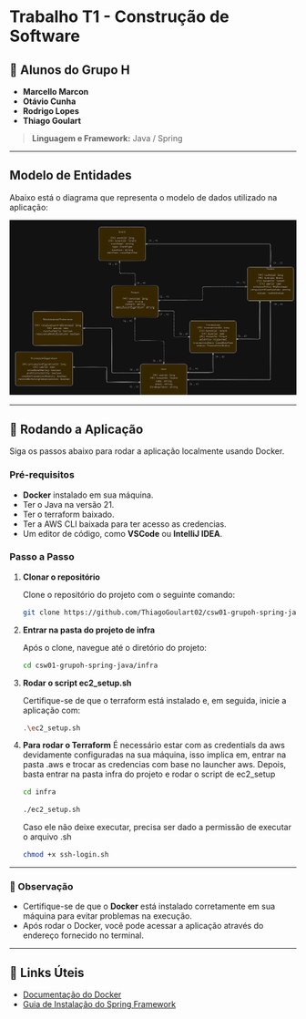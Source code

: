 
# Trabalho T1 - Construção de Software

## 👥 Alunos do Grupo H

- **Marcello Marcon**
- **Otávio Cunha**
- **Rodrigo Lopes**
- **Thiago Goulart**

> **Linguagem e Framework:** Java / Spring

---

## Modelo de Entidades

Abaixo está o diagrama que representa o modelo de dados utilizado na aplicação:

![Diagrama do banco de dados](./assets/modelo_banco.png)

---

## 🚀 Rodando a Aplicação

Siga os passos abaixo para rodar a aplicação localmente usando Docker.

### **Pré-requisitos**

- **Docker** instalado em sua máquina.
- Ter o Java na versão 21.
- Ter o terraform baixado.
- Ter a AWS CLI baixada para ter acesso as credencias.
- Um editor de código, como **VSCode** ou **IntelliJ IDEA**.

### **Passo a Passo**

1. **Clonar o repositório**

   Clone o repositório do projeto com o seguinte comando:

   ```bash
   git clone https://github.com/ThiagoGoulart02/csw01-grupoh-spring-java.git
   ```

2. **Entrar na pasta do projeto de infra**

   Após o clone, navegue até o diretório do projeto:

   ```bash
   cd csw01-grupoh-spring-java/infra
   ```
3. **Rodar o script ec2_setup.sh**

   Certifique-se de que o terraform está instalado e, em seguida, inicie a aplicação com:

   ```bash
   .\ec2_setup.sh
   ```

4. **Para rodar o Terraform**
   É necessário estar com as credentials da aws devidamente configuradas na sua máquina, isso implica em, entrar na pasta .aws e trocar as credencias com base no launcher aws.
   Depois, basta entrar na pasta infra do projeto e rodar o script de ec2_setup
      ```bash
   cd infra
   ```
   ```bash
   ./ec2_setup.sh  
   ```

   Caso ele não deixe executar, precisa ser dado a permissão de executar o arquivo .sh
    ```bash
    chmod +x ssh-login.sh
    ```    
---

### 📝 Observação

- Certifique-se de que o **Docker** está instalado corretamente em sua máquina para evitar problemas na execução.
- Após rodar o Docker, você pode acessar a aplicação através do endereço fornecido no terminal.

---

## 🔗 Links Úteis

- [Documentação do Docker](https://docs.docker.com/get-started/)
- [Guia de Instalação do Spring Framework](https://spring.io/guides)
